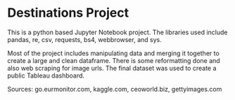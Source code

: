# Destinations Project

This is a python based Jupyter Notebook project. The libraries used include pandas, re, csv, requests, bs4, webbrowser, and sys.

Most of the project includes manipulating data and merging it together to create a large and clean dataframe. There is some reformatting done and also web scraping for image urls.
The final dataset was used to create a public Tableau dashboard.

Sources: go.eurmonitor.com, kaggle.com, ceoworld.biz, gettyimages.com
